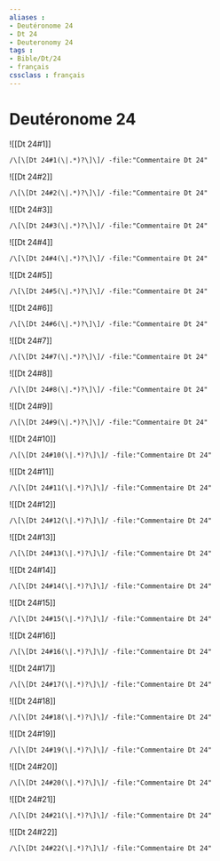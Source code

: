 ```yaml
---
aliases : 
- Deutéronome 24
- Dt 24
- Deuteronomy 24
tags : 
- Bible/Dt/24
- français
cssclass : français
---
```


# Deutéronome 24

![[Dt 24#1]]

```query
/\[\[Dt 24#1(\|.*)?\]\]/ -file:"Commentaire Dt 24"
```

![[Dt 24#2]]

```query
/\[\[Dt 24#2(\|.*)?\]\]/ -file:"Commentaire Dt 24"
```

![[Dt 24#3]]

```query
/\[\[Dt 24#3(\|.*)?\]\]/ -file:"Commentaire Dt 24"
```

![[Dt 24#4]]

```query
/\[\[Dt 24#4(\|.*)?\]\]/ -file:"Commentaire Dt 24"
```

![[Dt 24#5]]

```query
/\[\[Dt 24#5(\|.*)?\]\]/ -file:"Commentaire Dt 24"
```

![[Dt 24#6]]

```query
/\[\[Dt 24#6(\|.*)?\]\]/ -file:"Commentaire Dt 24"
```

![[Dt 24#7]]

```query
/\[\[Dt 24#7(\|.*)?\]\]/ -file:"Commentaire Dt 24"
```

![[Dt 24#8]]

```query
/\[\[Dt 24#8(\|.*)?\]\]/ -file:"Commentaire Dt 24"
```

![[Dt 24#9]]

```query
/\[\[Dt 24#9(\|.*)?\]\]/ -file:"Commentaire Dt 24"
```

![[Dt 24#10]]

```query
/\[\[Dt 24#10(\|.*)?\]\]/ -file:"Commentaire Dt 24"
```

![[Dt 24#11]]

```query
/\[\[Dt 24#11(\|.*)?\]\]/ -file:"Commentaire Dt 24"
```

![[Dt 24#12]]

```query
/\[\[Dt 24#12(\|.*)?\]\]/ -file:"Commentaire Dt 24"
```

![[Dt 24#13]]

```query
/\[\[Dt 24#13(\|.*)?\]\]/ -file:"Commentaire Dt 24"
```

![[Dt 24#14]]

```query
/\[\[Dt 24#14(\|.*)?\]\]/ -file:"Commentaire Dt 24"
```

![[Dt 24#15]]

```query
/\[\[Dt 24#15(\|.*)?\]\]/ -file:"Commentaire Dt 24"
```

![[Dt 24#16]]

```query
/\[\[Dt 24#16(\|.*)?\]\]/ -file:"Commentaire Dt 24"
```

![[Dt 24#17]]

```query
/\[\[Dt 24#17(\|.*)?\]\]/ -file:"Commentaire Dt 24"
```

![[Dt 24#18]]

```query
/\[\[Dt 24#18(\|.*)?\]\]/ -file:"Commentaire Dt 24"
```

![[Dt 24#19]]

```query
/\[\[Dt 24#19(\|.*)?\]\]/ -file:"Commentaire Dt 24"
```

![[Dt 24#20]]

```query
/\[\[Dt 24#20(\|.*)?\]\]/ -file:"Commentaire Dt 24"
```

![[Dt 24#21]]

```query
/\[\[Dt 24#21(\|.*)?\]\]/ -file:"Commentaire Dt 24"
```

![[Dt 24#22]]

```query
/\[\[Dt 24#22(\|.*)?\]\]/ -file:"Commentaire Dt 24"
```

